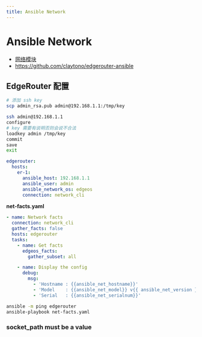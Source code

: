 ```yaml
---
title: Ansible Network
---
```


# Ansible Network

- [网络模块](https://docs.ansible.com/ansible/2.9/modules/list_of_network_modules.html)
- https://github.com/claytono/edgerouter-ansible

## EdgeRouter 配置

```bash
# 添加 ssh key
scp admin_rsa.pub admin@192.168.1.1:/tmp/key

ssh admin@192.168.1.1
configure
# key 需要有说明否则会说不合法
loadkey admin /tmp/key
commit
save
exit
```

```yaml
edgerouter:
  hosts:
    er-1:
      ansible_host: 192.168.1.1
      ansible_user: admin
      ansible_network_os: edgeos
      connection: network_cli
```

**net-facts.yaml**

```yaml
- name: Network facts
  connection: network_cli
  gather_facts: false
  hosts: edgerouter
  tasks:
    - name: Get facts
      edgeos_facts:
        gather_subset: all

    - name: Display the config
      debug:
        msg:
          - 'Hostname : {{ansible_net_hostname}}'
          - 'Model    : {{ansible_net_model}} v{{ ansible_net_version }}'
          - 'Serial   : {{ansible_net_serialnum}}'
```

```bash
ansible -m ping edgerouter
ansible-playbook net-facts.yaml
```

### socket_path must be a value
